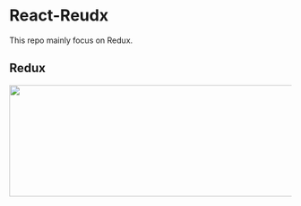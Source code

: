 # React-Reudx
This repo mainly focus on Redux.
<h2>Redux</h2>
<img height="200px" width="800" src="https://user-images.githubusercontent.com/106628860/213641462-3e561b5c-125e-4a63-bace-70203523875c.png" />



